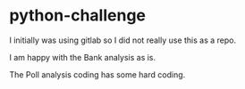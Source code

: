 # python-challenge

I initially was using gitlab so I did not really use this as a repo.

I am happy with the Bank analysis as is.

The Poll analysis coding has some hard coding.
